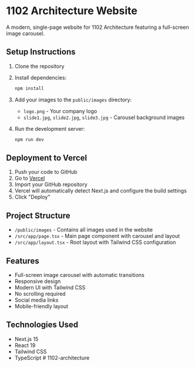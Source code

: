 # 1102 Architecture Website

A modern, single-page website for 1102 Architecture featuring a full-screen image carousel.

## Setup Instructions

1. Clone the repository
2. Install dependencies:
   ```bash
   npm install
   ```
3. Add your images to the `public/images` directory:
   - `logo.png` - Your company logo
   - `slide1.jpg`, `slide2.jpg`, `slide3.jpg` - Carousel background images

4. Run the development server:
   ```bash
   npm run dev
   ```

## Deployment to Vercel

1. Push your code to GitHub
2. Go to [Vercel](https://vercel.com)
3. Import your GitHub repository
4. Vercel will automatically detect Next.js and configure the build settings
5. Click "Deploy"

## Project Structure

- `/public/images` - Contains all images used in the website
- `/src/app/page.tsx` - Main page component with carousel and layout
- `/src/app/layout.tsx` - Root layout with Tailwind CSS configuration

## Features

- Full-screen image carousel with automatic transitions
- Responsive design
- Modern UI with Tailwind CSS
- No scrolling required
- Social media links
- Mobile-friendly layout

## Technologies Used

- Next.js 15
- React 19
- Tailwind CSS
- TypeScript
#   1 1 0 2 - a r c h i t e c t u r e  
 
